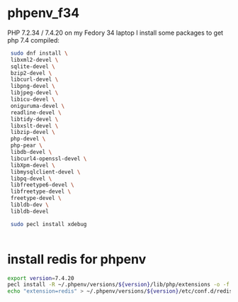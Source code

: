 # phpenv_f34
PHP 7.2.34 / 7.4.20
on my Fedory 34 laptop I install some packages to get php 7.4 compiled:

```bash
 sudo dnf install \
 libxml2-devel \
 sqlite-devel \
 bzip2-devel \
 libcurl-devel \
 libpng-devel \
 libjpeg-devel \
 libicu-devel \
 oniguruma-devel \
 readline-devel \
 libtidy-devel \
 libxslt-devel \
 libzip-devel \
 php-devel \
 php-pear \
 libdb-devel \
 libcurl4-openssl-devel \
 libXpm-devel \
 libmysqlclient-devel \
 libpq-devel \
 libfreetype6-devel \
 libfreetype-devel \
 freetype-devel \
 libldb-dev \
 libldb-devel

 sudo pecl install xdebug
 
```
# install redis for phpenv
```bash
export version=7.4.20
pecl install -R ~/.phpenv/versions/${version}/lib/php/extensions -o -f redis
echo "extension=redis" > ~/.phpenv/versions/${version}/etc/conf.d/redis.ini
```
